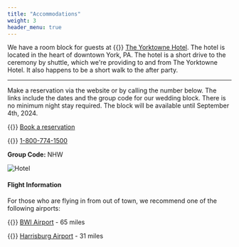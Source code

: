 ```yaml
---
title: "Accommodations"
weight: 3
header_menu: true
---
```


We have a room block for guests at {{<icon class="fa fa-map-marker">}} [The Yorktowne Hotel](https://maps.app.goo.gl/p27xYAa9AixiUGot6). The hotel is located in the heart of downtown York, PA. The hotel is a short drive to the ceremony by shuttle, which we're providing to and from The Yorktowne Hotel. It also happens to be a short walk to the after party.

____

Make a reservation via the website or by calling the number below. The links include the dates and the group code for our wedding block. There is no minimum night stay required. The block will be available until September 4th, 2024.

{{<icon class="fa fa-bed">}} [Book a reservation](https://www.hilton.com/en/book/reservation/deeplink/?&ctyhocn=LNSYOUP&groupCode=NHW&arrivaldate=2024-10-04&departuredate=2024-10-06&cid=OM,WW,HILTONLINK,EN,DirectLink&fromId=HILTONLINKDIRECT)

{{<icon class="fa fa-phone">}} [1-800-774-1500](tel:+18007741500)

**Group Code:** NHW

![Hotel](images/the_yorktowne_hotel.jpeg)

#### Flight Information
For those who are flying in from out of town, we recommend one of the following airports:

{{<icon class="fa fa-plane">}} [BWI Airport](https://maps.app.goo.gl/jgEYD5jL4xfSR2FP8) - 65 miles

{{<icon class="fa fa-plane">}} [Harrisburg Airport](https://maps.app.goo.gl/ReooTXh5KuB6BuD49) - 31 miles
